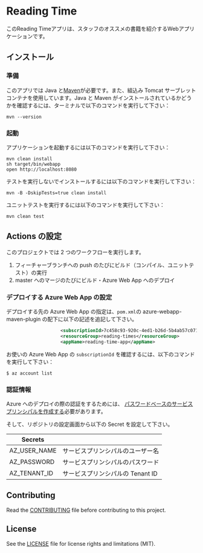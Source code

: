# Reading Time

このReading Timeアプリは、スタッフのオススメの書籍を紹介するWebアプリケーションです。

## インストール

### 準備

このアプリでは Java と[Maven](https://maven.apache.org/)が必要です。また、組込み Tomcat サーブレットコンテナを使用しています。Java と Maven がインストールされているかどうかを確認するには、ターミナルで以下のコマンドを実行して下さい：

```
mvn --version
```

### 起動

アプリケーションを起動するには以下のコマンドを実行して下さい：

```
mvn clean install
sh target/bin/webapp
open http://localhost:8080
```

テストを実行しないでインストールするには以下のコマンドを実行して下さい：

```
mvn -B -DskipTests=true clean install
```

ユニットテストを実行するには以下のコマンドを実行して下さい：

```
mvn clean test
```

## Actions の設定

このプロジェクトでは 2 つのワークフローを実行します。

1. フィーチャーブランチへの push のたびにビルド（コンパイル、ユニットテスト）の実行
2. master へのマージのたびにビルド・Azure Web App へのデプロイ

### デプロイする Azure Web App の設定

デプロイする先の Azure Web App の指定は、`pom.xml`の azure-webapp-maven-plugin の配下に以下の記述を追記して下さい。

```xml
                    <subscriptionId>7c458c93-920c-4ed1-b26d-5b4ab57c0711</subscriptionId>
                    <resourceGroup>reading-times</resourceGroup>
                    <appName>reading-time-app</appName>
```

お使いの Azure Web App の `subscriptionId` を確認するには、以下のコマンドを実行して下さい：

```shell
$ az account list
```

### 認証情報

Azure へのデプロイの際の認証をするためには、 [パスワードベースのサービスプリンシパルを作成する](https://docs.microsoft.com/ja-jp/cli/azure/create-an-azure-service-principal-azure-cli?view=azure-cli-latest#password-based-authentication)必要があります。

そして、リポジトリの設定画面から以下の Secret を設定して下さい。

| Secrets      |                                  |
| ------------ | -------------------------------- |
| AZ_USER_NAME | サービスプリンシパルのユーザー名 |
| AZ_PASSWORD  | サービスプリンシパルのパスワード |
| AZ_TENANT_ID | サービスプリンシパルの Tenant ID |

## Contributing

Read the [CONTRIBUTING](.github/CONTRIBUTING.md) file before contributing to this project.

## License

See the [LICENSE](LICENSE.md) file for license rights and limitations (MIT).

